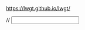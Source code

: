 https://lwgt.github.io/lwgt/


// <input type="password" id="password" name="password" required><br><br>
